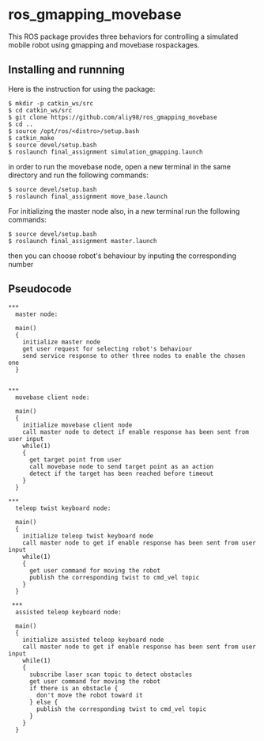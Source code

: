 # ros_gmapping_movebase
This ROS package provides three behaviors for controlling  a simulated mobile robot using gmapping and movebase rospackages.
## Installing and runnning 
Here is the instruction for using the package:
```bashscript
$ mkdir -p catkin_ws/src
$ cd catkin_ws/src
$ git clone https://github.com/aliy98/ros_gmapping_movebase
$ cd ..
$ source /opt/ros/<distro>/setup.bash
$ catkin_make
$ source devel/setup.bash
$ roslaunch final_assignment simulation_gmapping.launch
```
in order to run the movebase node, open a new terminal in the same directory and run the following commands:
```bashscript
$ source devel/setup.bash
$ roslaunch final_assignment move_base.launch
```
For initializing the master node also, in a new terminal run the following commands:
```bashscript
$ source devel/setup.bash
$ roslaunch final_assignment master.launch
```
then you can choose robot's behaviour by inputing the corresponding number


## Pseudocode
```
***
  master node:
  
  main()
  {
    initialize master node
    get user request for selecting robot's behaviour
    send service response to other three nodes to enable the chosen one
  }

  
***
  movebase client node:
  
  main()
  {
    initialize movebase client node
    call master node to detect if enable response has been sent from user input
    while(1)
    {
      get target point from user
      call movebase node to send target point as an action 
      detect if the target has been reached before timeout
    }
  }

***
  teleop twist keyboard node:
  
  main()
  {
    initialize teleop twist keyboard node
    call master node to get if enable response has been sent from user input
    while(1)
    {
      get user command for moving the robot
      publish the corresponding twist to cmd_vel topic
    }
  }
 
 ***
  assisted teleop keyboard node:
  
  main()
  {
    initialize assisted teleop keyboard node 
    call master node to get if enable response has been sent from user input
    while(1)
    {
      subscribe laser scan topic to detect obstacles
      get user command for moving the robot
      if there is an obstacle {
        don't move the robot toward it
      } else {
        publish the corresponding twist to cmd_vel topic
      }
    }
  } 
```


